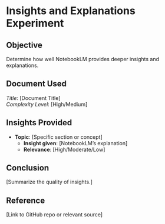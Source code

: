 # Insights and Explanations Experiment

## Objective
Determine how well NotebookLM provides deeper insights and explanations.

## Document Used
*Title*: [Document Title]  
*Complexity Level*: [High/Medium]

## Insights Provided
- **Topic**: [Specific section or concept]
  - **Insight given**: [NotebookLM’s explanation]
  - **Relevance**: [High/Moderate/Low]

## Conclusion
[Summarize the quality of insights.]

## Reference
[Link to GitHub repo or relevant source]

